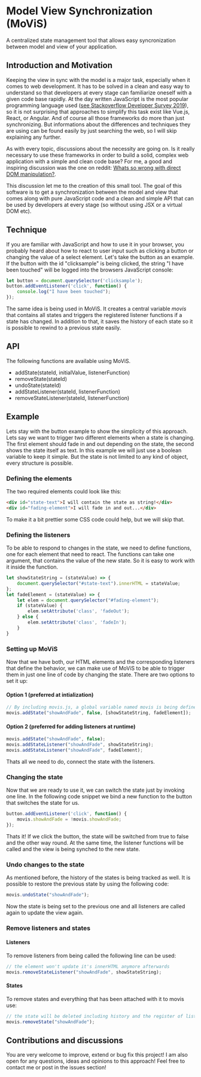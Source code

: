 # Model View Synchronization (MoViS)
A centralized state management tool that allows easy syncronization between model and view of your application.


## Introduction and Motivation
Keeping the view in sync with the model is a major task, especially when it comes to web development. It has to be solved in a clean and easy way to understand so that developers at every stage can familiarize oneself with a given code base rapidly. At the day written JavaScript is the most popular programming language used ([see Stackoverflow Developer Survey 2019](https://insights.stackoverflow.com/survey/2019#technology)), so it is not surprising that approaches to simplify this task exist like Vue.js, React, or Angular. And of course all those frameworks do more than just synchronizing. But informations about the differences and techniques they are using can be found easily by just searching the web, so I will skip explaining any further.

As with every topic, discussions about the necessity are going on. Is it really necessary to use these frameworks in order to build a solid, complex web application with a simple and clean code base? For me, a good and inspiring discussion was the one on reddit: [Whats so wrong with direct DOM manipulation?](https://www.reddit.com/r/javascript/comments/6btma7/whats_so_wrong_with_direct_dom_manipulation/).

This discussion let me to the creation of this small tool. The goal of this software is to get a synchronization between the model and view that comes along with pure JavaScript code and a clean and simple API that can be used by developers at every stage (so without using JSX or a virtual DOM etc).


## Technique
If you are familiar with JavaScript and how to use it in your browser, you probably heard about how to react to user input such as clicking a button or changing the value of a select element.
Let's take the button as an example. If the button with the id "clicksample" is being clicked, the string "I have been touched" will be logged into the browsers JavaScript console:
```javascript
let button = document.querySelector('clicksample');
button.addEventListener('click', function() {
    console.log("I have been touched");
});
```
The same idea is being used in MoViS. It creates a central variable *movis* that contains all states and triggers the registered listener functions if a state has changed. In addition to that, it saves the history of each state so it is possible to rewind to a previous state easily.

## API
The following functions are available using MoViS.

* addState(stateId, initialValue, listenerFunction)
* removeState(stateId)
* undoState(stateId)
* addStateListener(stateId, listenerFunction)
* removeStateListener(stateId, listenerFunction)

## Example
Lets stay with the button example to show the simplicity of this approach. Lets say we want to trigger two different elements when a state is changing. The first element should fade in and out depending on the state, the second shows the state itself as text.
In this example we will just use a boolean variable to keep it simple. But the state is not limited to any kind of object, every structure is possible.
### Defining the elements
The two required elements could look like this:
```html
<div id="state-text">I will contain the state as string!</div>
<div id="fading-element">I will fade in and out...</div>
```
To make it a bit prettier some CSS code could help, but we will skip that.
### Defining the listeners
To be able to respond to changes in the state, we need to define functions, one for each element that need to react. The functions can take one argument, that contains the value of the new state. So it is easy to work with it inside the function.
```javascript
let showStateString = (stateValue) => {
    document.querySelector("#state-text").innerHTML = stateValue;
};
let fadeElement = (stateValue) => {
    let elem = document.querySelector("#fading-element");
    if (stateValue) {
        elem.setAttribute('class', 'fadeOut');
    } else {
        elem.setAttribute('class', 'fadeIn');
    }
}
```
### Setting up MoViS
Now that we have both, our HTML elements and the corresponding listeners that define the behavior, we can make use of MoViS to be able to trigger them in just one line of code by changing the state. There are two options to set it up:
#### Option 1 (preferred at intialization)
```javascript
// By including movis.js, a global variable named movis is being defined
movis.addState("showAndFade", false, [showStateString, fadeElement]);
```
#### Option 2 (preferred for adding listeners at runtime)
```javascript
movis.addState("showAndFade", false);
movis.addStateListener("showAndFade", showStateString);
movis.addStateListener("showAndFade", fadeElement);
```
Thats all we need to do, connect the state with the listeners.
### Changing the state
Now that we are ready to use it, we can switch the state just by invoking one line. In the following code snippet we bind a new function to the button that switches the state for us.
```javascript
button.addEventListener('click', function() {
    movis.showAndFade = !movis.showAndFade;
});
```
Thats it! If we click the button, the state will be switched from true to false and the other way round. At the same time, the listener functions will be called and the view is being synched to the new state.
### Undo changes to the state
As mentioned before, the history of the states is being tracked as well. It is possible to restore the previous state by using the following code:
```javascript
movis.undoState("showAndFade");
```
Now the state is being set to the previous one and all listeners are called again to update the view again.
### Remove listeners and states
#### Listeners
To remove listeners from being called the following line can be used:
```javascript
// the element won't update it's innerHTML anymore afterwards
movis.removeStateListener("showAndFade", showStateString);
```
#### States
To remove states and everything that has been attached with it to movis use:
```javascript
// the state will be deleted including history and the register of listeners
movis.removeState("showAndFade");
```

## Contributions and discussions
You are very welcome to improve, extend or bug fix this project! I am also open for any questions, ideas and opinions to this approach!
Feel free to contact me or post in the issues section!
